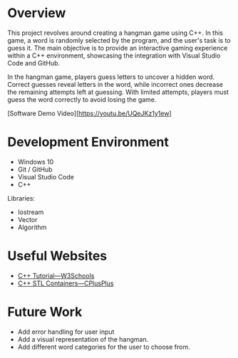 # Overview

This project revolves around creating a hangman game using C++. In this game, a word is randomly selected by the program, and the user's task is to guess it. The main objective is to provide an interactive gaming experience within a C++ environment, showcasing the integration with Visual Studio Code and GitHub.

In the hangman game, players guess letters to uncover a hidden word. Correct guesses reveal letters in the word, while incorrect ones decrease the remaining attempts left at guessing. With limited attempts, players must guess the word correctly to avoid losing the game.

[Software Demo Video][https://youtu.be/UQeJKz1y1ew]

# Development Environment

- Windows 10
- Git / GitHub
- Visual Studio Code
- C++

Libraries:

- Iostream
- Vector
- Algorithm

# Useful Websites

- [C++ Tutorial—W3Schools](https://www.w3schools.com/cpp/)
- [C++ STL Containers—CPlusPlus](https://cplusplus.com/reference/stl/)

# Future Work

- Add error handling for user input
- Add a visual representation of the hangman.
- Add different word categories for the user to choose from.
